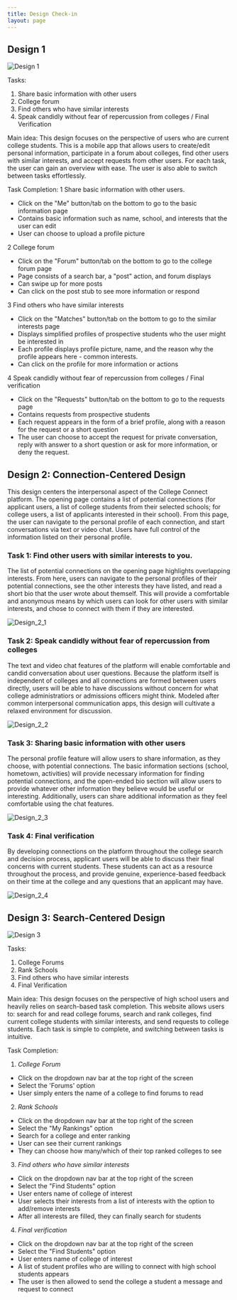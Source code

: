 ```yaml
---
title: Design Check-in
layout: page
---
```


## Design 1
![Design 1](/img/sketch_wei.png)

Tasks:
1.  Share basic information with other users
2.  College forum
3.  Find others who have similar interests
4.  Speak candidly without fear of repercussion from colleges /  Final Verification

Main idea:
This design focuses on the perspective of users who are current college students.  This is a mobile app that allows users to create/edit personal information, participate in a forum about colleges, find other users with similar interests, and accept requests from other users.  For each task, the user can gain an overview with ease.  The user is also able to switch between tasks effortlessly.

Task Completion:
1  Share basic information with other users.
  *  Click on the "Me" button/tab on the bottom to go to the basic information page
  *  Contains basic information such as name, school, and interests that the user can edit
  *  User can choose to upload a profile picture

2 College forum
  *  Click on the "Forum" button/tab on the bottom to go to the college forum page
  *  Page consists of a search bar, a "post" action, and forum displays 
  *  Can swipe up for more posts
  *  Can click on the post stub to see more information or respond

3  Find others who have similar interests
  *  Click on the "Matches" button/tab on the bottom to go to the similar interests page
  *  Displays simplified profiles of prospective students who the user might be interested in
  *  Each profile displays profile picture, name, and the reason why the profile appears here - common interests.
  *  Can click on the profile for more information or actions

4 Speak candidly without fear of repercussion from colleges / Final verification
  *  Click on the "Requests" button/tab on the bottom to go to the requests page
  *  Contains requests from prospective students
  *  Each request appears in the form of a brief profile, along with a reason for the request or a short question
  *  The user can choose to accept the request for private conversation, reply with answer to a short question or ask for more information, or deny the request. 


## Design 2: Connection-Centered Design

This design centers the interpersonal aspect of the College Connect platform.  The opening page contains a list of potential connections (for applicant users, a list of college students from their selected schools; for college users, a list of applicants interested in their school).  From this page, the user can navigate to the personal profile of each connection, and start conversations via text or video chat.  Users have full control of the information listed on their personal profile.

### Task 1: Find other users with similar interests to you.

The list of potential connections on the opening page highlights overlapping interests.  From here, users can navigate to the personal profiles of their potential connections, see the other interests they have listed, and read a short bio that the user wrote about themself.  This will provide a comfortable and anonymous means by which users can look for other users with similar interests, and chose to connect with them if they are interested.

![Design_2_1](/img/dm_t1.png)

### Task 2: Speak candidly without fear of repercussion from colleges

The text and video chat features of the platform will enable comfortable and candid conversation about user questions.  Because the platform itself is independent of colleges and all connections are formed between users directly, users will be able to have discussions without concern for what college administratiors or admissions officers might think.  Modeled after common interpersonal communication apps, this design will cultivate a relaxed environment for discussion.

![Design_2_2](/img/dm_t2.png)

### Task 3: Sharing basic information with other users

The personal profile feature will allow users to share information, as they choose, with potential connections.  The basic information sections (school, hometown, activities) will provide necessary information for finding potential connections, and the open-ended bio section will allow users to provide whatever other information they believe would be useful or interesting.  Additionally, users can share additional information as they feel comfortable using the chat features.

![Design_2_3](/img/dm_t3.png)

### Task 4: Final verification

By developing connections on the platform throughout the college search and decision process, applicant users will be able to discuss their final concerns with current students.  These students can act as a resource throughout the process, and provide genuine, experience-based feedback on their time at the college and any questions that an applicant may have.

![Design_2_4](/img/dm_t4.png)


## Design 3: Search-Centered Design
![Design 3](/img/dm_t5.png)

Tasks:
1.  College Forums
2.  Rank Schools
3.  Find others who have similar interests
4.  Final Verification

Main idea:
This design focuses on the perspective of high school users and heavily relies on search-based task completion. This website allows users to: search for and read college forums, search and rank colleges, find current college students with similar interests, and send requests to college students. Each task is simple to complete, and switching between tasks is intuitive.

Task Completion:
1. _College Forum_
  *  Click on the dropdown nav bar at the top right of the screen
  *  Select the 'Forums' option
  *  User simply enters the name of a college to find forums to read

2. _Rank Schools_
  *  Click on the dropdown nav bar at the top right of the screen
  *  Select the "My Rankings" option
  *  Search for a college and enter ranking 
  *  User can see their current rankings
  *  They can choose how many/which of their top ranked colleges to see

3.  _Find others who have similar interests_
  *  Click on the dropdown nav bar at the top right of the screen
  *  Select the "Find Students" option
  *  User enters name of college of interest
  *  User selects their interests from a list of interests with the option to add/remove interests
  *  After all interests are filled, they can finally search for students

4. _Final verification_
  *  Click on the dropdown nav bar at the top right of the screen
  *  Select the "Find Students" option
  *  User enters name of college of interest
  *  A list of student profiles who are willing to connect with high school students appears
  *  The user is then allowed to send the college a student a message and request to connect
